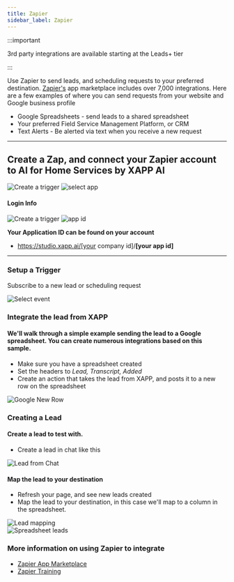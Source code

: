 ```yaml
---
title: Zapier
sidebar_label: Zapier
---
```


:::important

3rd party integrations are available starting at the Leads+ tier

:::

Use Zapier to send leads, and scheduling requests to your preferred destination. [Zapier's](https://zapier.com) app marketplace includes over 7,000 integrations. Here are a few examples of where you can send requests from your website and Google business profile

- Google Spreadsheets - send leads to a shared spreadsheet
- Your preferred Field Service Management Platform, or CRM
- Text Alerts - Be alerted via text when you receive a new request

---

## Create a Zap, and connect your Zapier account to AI for Home Services by XAPP AI

<div style={{width: '40%'}} className="centered-image-container">
<img src="/img/integrations/zapier/trigger.png" alt="Create a trigger"/>

<img src="/img/integrations/zapier/select app.png" alt="select app"/>

</div>

<h4>Login Info</h4>

<div style={{width: '40%'}}  className="centered-image-container">

<img src="/img/integrations/zapier/connect account.png" alt="Create a trigger"/>
<img src="/img/integrations/zapier/connect 1.png" alt="app id"/>

</div>

**Your Application ID can be found on your account**

- https://studio.xapp.ai/[your company id]/**[your app id]**

<hr/>

### Setup a Trigger

Subscribe to a new lead or scheduling request

<div style={{width: '40%'}} className="centered-image-container">
<img src="/img/integrations/zapier/select event.png" alt="Select event"/>

</div>

### Integrate the lead from XAPP

#### We'll walk through a simple example sending the lead to a Google spreadsheet. You can create numerous integrations based on this sample.

- Make sure you have a spreadsheet created
- Set the headers to _Lead, Transcript, Added_
- Create an action that takes the lead from XAPP, and posts it to a new row on the spreadsheet

<div className="centered-image-container">
<img src="/img/integrations/zapier/google new row.png" alt="Google New Row"/>

</div>

### Creating a Lead

#### Create a lead to test with.

- Create a lead in chat like this

<div className="centered-image-container">
<img src="/img/integrations/zapier/lead from chat clear.png" alt="Lead from Chat"/>
</div>

#### Map the lead to your destination

- Refresh your page, and see new leads created
- Map the lead to your destination, in this case we'll map to a column in the spreadsheet.

<div className="centered-image-container">
<img src="/img/integrations/zapier/lead mapping.png" alt="Lead mapping"/>
</div>

<div className="centered-image-container">
<img src="/img/integrations/zapier/my leads in spreadsheet.png" alt="Spreadsheet leads"/>

</div>

### More information on using Zapier to integrate

- [Zapier App Marketplace](https://zapier.com/apps)
- [Zapier Training](https://zapier.com/apps)
